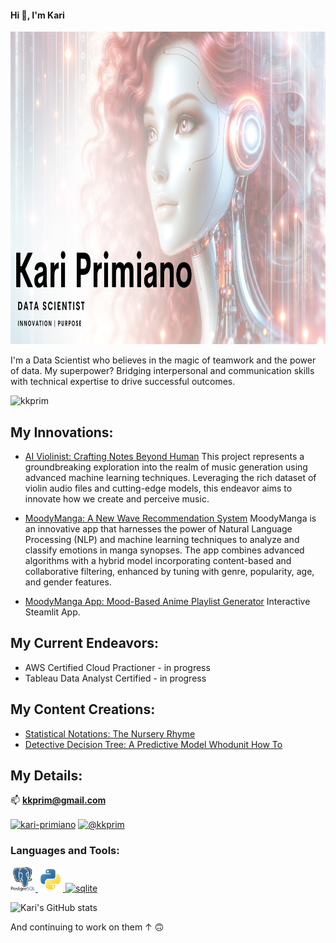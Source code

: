 <h4 align="left">Hi 👋, I'm Kari</h4>
<img src="KP_Banner_Image.png" alt="KP_Data_Science" width="950" height="500"/>

I'm a Data Scientist who believes in the magic of teamwork and the power of data. My superpower? Bridging interpersonal and communication skills with technical expertise to drive successful outcomes.

<p align="left"> <img src="https://komarev.com/ghpvc/?username=kkprim&label=Profile%20views&color=0e75b6&style=flat" alt="kkprim" /> </p>


## My Innovations:

- [AI Violinist: Crafting Notes Beyond Human](https://github.com/kkprim/Neural-Net-Generative-AI-Violin-Composition)
  This project represents a groundbreaking exploration into the realm of music generation using advanced machine learning techniques. Leveraging the rich dataset of violin audio files and cutting-edge models, this endeavor 
  aims to innovate how we create and perceive music.

- [MoodyManga: A New Wave Recommendation System](https://github.com/kkprim/MoodyManga_Mood_Based_Anime_Playlist_App)
  MoodyManga is an innovative app that harnesses the power of Natural Language Processing (NLP) and machine learning techniques to analyze and classify emotions in manga synopses. The app combines advanced algorithms with 
  a hybrid model incorporating content-based and collaborative filtering, enhanced by tuning with genre, popularity, age, and gender features.

- [MoodyManga App: Mood-Based Anime Playlist Generator](https://moody-manga-app-ginakari.streamlit.app/)
  Interactive Steamlit App.

## My Current Endeavors: 

- AWS Certified Cloud Practioner - in progress
- Tableau Data Analyst Certified - in progress

## My Content Creations:

- [Statistical Notations: The Nursery Rhyme](https://medium.com/@kkprim/statistical-notations-the-nursery-rhyme-a9e165286c57)
- [Detective Decision Tree: A Predictive Model Whodunit How To](https://medium.com/@kkprim/detective-decision-tree-a-predictive-model-whodunit-how-to-28103319fcd0)

## My Details:
📫 **kkprim@gmail.com**
<p align="left">
<a href="https://linkedin.com/in/kari-primiano" target="blank"><img align="center" src="https://raw.githubusercontent.com/rahuldkjain/github-profile-readme-generator/master/src/images/icons/Social/linked-in-alt.svg" alt="kari-primiano" height="30" width="40" /></a>
<a href="https://medium.com/@kkprim" target="blank"><img align="center" src="https://raw.githubusercontent.com/rahuldkjain/github-profile-readme-generator/master/src/images/icons/Social/medium.svg" alt="@kkprim" height="30" width="40" /></a>
</p>

<h3 align="left">Languages and Tools:</h3>
<p align="left"> <a href="https://www.postgresql.org" target="_blank" rel="noreferrer"> <img src="https://raw.githubusercontent.com/devicons/devicon/master/icons/postgresql/postgresql-original-wordmark.svg" alt="postgresql" width="40" height="40"/> </a> <a href="https://www.python.org" target="_blank" rel="noreferrer"> <img src="https://raw.githubusercontent.com/devicons/devicon/master/icons/python/python-original.svg" alt="python" width="40" height="40"/> </a> <a href="https://www.sqlite.org/" target="_blank" rel="noreferrer"> <img src="https://www.vectorlogo.zone/logos/sqlite/sqlite-icon.svg" alt="sqlite" width="40" height="40"/> </a> </p>

![Kari's GitHub stats](https://github-readme-stats.vercel.app/api?username=kkprim&show_icons=true&theme=tokyonight)
<p align="left">And continuing to work on them &#x2191; &#128579;</p>

